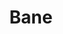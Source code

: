 ---
title: "Bane"
permalink: /spells/bane/
tags:
  - Spell
available_for:
  - Bard
  - Cleric
level: "1st Level"
school: "Enchantment"
range: "30 ft"
comp:
  - V
  - S
  - M
material: "a drop of blood."
duration: "Up to 1 minute"
concentration: true
attack: "CHA Save"
description: |
  Up to three creatures of your choice that you can see within range must make charisma saving throws. Whenever a target that fails this saving throw makes an attack roll or a saving throw before the spell ends, the target must roll a d4 and subtract the number rolled from the attack roll or saving throw.

  **At higher levels.** When you cast this spell using a spell slot of 2nd level or higher, you can target one additional creature for each slot level above 1st.
excerpt: "Up to three creatures of your choice that you can see within range must make charisma saving throws."
source: "Basic Rules"
---